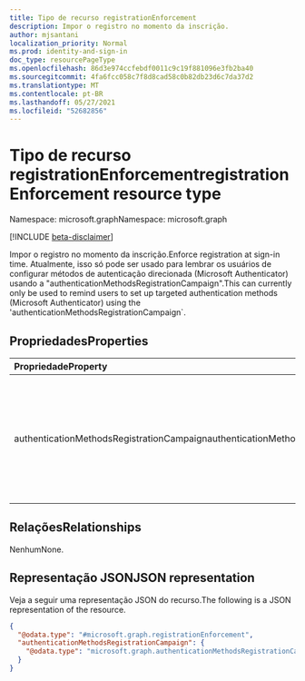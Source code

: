 ```yaml
---
title: Tipo de recurso registrationEnforcement
description: Impor o registro no momento da inscrição.
author: mjsantani
localization_priority: Normal
ms.prod: identity-and-sign-in
doc_type: resourcePageType
ms.openlocfilehash: 86d3e974ccfebdf0011c9c19f881096e3fb2ba40
ms.sourcegitcommit: 4fa6fcc058c7f8d8cad58c0b82db23d6c7da37d2
ms.translationtype: MT
ms.contentlocale: pt-BR
ms.lasthandoff: 05/27/2021
ms.locfileid: "52682856"
---
```

# <a name="registrationenforcement-resource-type"></a><span data-ttu-id="b5a7f-103">Tipo de recurso registrationEnforcement</span><span class="sxs-lookup"><span data-stu-id="b5a7f-103">registrationEnforcement resource type</span></span>

<span data-ttu-id="b5a7f-104">Namespace: microsoft.graph</span><span class="sxs-lookup"><span data-stu-id="b5a7f-104">Namespace: microsoft.graph</span></span>

[!INCLUDE [beta-disclaimer](../../includes/beta-disclaimer.md)]

<span data-ttu-id="b5a7f-105">Impor o registro no momento da inscrição.</span><span class="sxs-lookup"><span data-stu-id="b5a7f-105">Enforce registration at sign-in time.</span></span> <span data-ttu-id="b5a7f-106">Atualmente, isso só pode ser usado para lembrar os usuários de configurar métodos de autenticação direcionada (Microsoft Authenticator) usando a "authenticationMethodsRegistrationCampaign".</span><span class="sxs-lookup"><span data-stu-id="b5a7f-106">This can currently only be used to remind users to set up targeted authentication methods (Microsoft Authenticator) using the 'authenticationMethodsRegistrationCampaign\`.</span></span>

## <a name="properties"></a><span data-ttu-id="b5a7f-107">Propriedades</span><span class="sxs-lookup"><span data-stu-id="b5a7f-107">Properties</span></span>
|<span data-ttu-id="b5a7f-108">Propriedade</span><span class="sxs-lookup"><span data-stu-id="b5a7f-108">Property</span></span>|<span data-ttu-id="b5a7f-109">Tipo</span><span class="sxs-lookup"><span data-stu-id="b5a7f-109">Type</span></span>|<span data-ttu-id="b5a7f-110">Descrição</span><span class="sxs-lookup"><span data-stu-id="b5a7f-110">Description</span></span>|
|:---|:---|:---|
|<span data-ttu-id="b5a7f-111">authenticationMethodsRegistrationCampaign</span><span class="sxs-lookup"><span data-stu-id="b5a7f-111">authenticationMethodsRegistrationCampaign</span></span>|[<span data-ttu-id="b5a7f-112">authenticationMethodsRegistrationCampaign</span><span class="sxs-lookup"><span data-stu-id="b5a7f-112">authenticationMethodsRegistrationCampaign</span></span>](../resources/authenticationmethodsregistrationcampaign.md)|<span data-ttu-id="b5a7f-113">Execute campanhas para lembrar os usuários de configurar métodos de autenticação direcionada.</span><span class="sxs-lookup"><span data-stu-id="b5a7f-113">Run campaigns to remind users to setup targeted authentication methods.</span></span>|

## <a name="relationships"></a><span data-ttu-id="b5a7f-114">Relações</span><span class="sxs-lookup"><span data-stu-id="b5a7f-114">Relationships</span></span>
<span data-ttu-id="b5a7f-115">Nenhum</span><span class="sxs-lookup"><span data-stu-id="b5a7f-115">None.</span></span>

## <a name="json-representation"></a><span data-ttu-id="b5a7f-116">Representação JSON</span><span class="sxs-lookup"><span data-stu-id="b5a7f-116">JSON representation</span></span>
<span data-ttu-id="b5a7f-117">Veja a seguir uma representação JSON do recurso.</span><span class="sxs-lookup"><span data-stu-id="b5a7f-117">The following is a JSON representation of the resource.</span></span>
<!-- {
  "blockType": "resource",
  "@odata.type": "microsoft.graph.registrationEnforcement"
}
-->
``` json
{
  "@odata.type": "#microsoft.graph.registrationEnforcement",
  "authenticationMethodsRegistrationCampaign": {
    "@odata.type": "microsoft.graph.authenticationMethodsRegistrationCampaign"
  }
}
```
